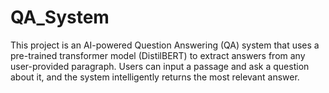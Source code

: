 # QA_System
This project is an AI-powered Question Answering (QA) system that uses a pre-trained transformer model (DistilBERT) to extract answers from any user-provided paragraph. Users can input a passage and ask a question about it, and the system intelligently returns the most relevant answer.
